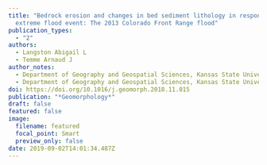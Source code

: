 ```yaml
---
title: "Bedrock erosion and changes in bed sediment lithology in response to an
  extreme flood event: The 2013 Colorado Front Range flood"
publication_types:
  - "2"
authors:
  - Langston Abigail L
  - Temme Arnaud J
author_notes:
  - Department of Geography and Geospatial Sciences, Kansas State University
  - Department of Geography and Geospatial Sciences, Kansas State University
doi: https://doi.org/10.1016/j.geomorph.2018.11.015
publication: "*Geomorphology*"
draft: false
featured: false
image:
  filename: featured
  focal_point: Smart
  preview_only: false
date: 2019-09-02T14:01:34.487Z
---
```

